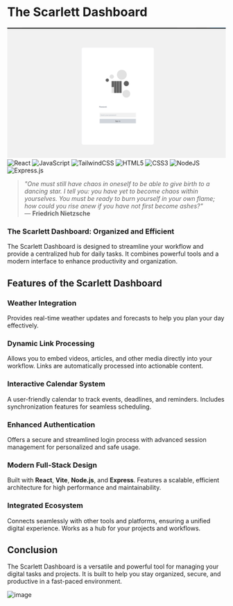 # The Scarlett Dashboard
![alt text](/examples/login.png)
![React](https://img.shields.io/badge/react-%2320232a.svg?style=for-the-badge&logo=react&logoColor=%2361DAFB)
![JavaScript](https://img.shields.io/badge/javascript-%23323330.svg?style=for-the-badge&logo=javascript&logoColor=%23F7DF1E)
![TailwindCSS](https://img.shields.io/badge/tailwindcss-%2338B2AC.svg?style=for-the-badge&logo=tailwind-css&logoColor=white)
![HTML5](https://img.shields.io/badge/html5-%23E34F26.svg?style=for-the-badge&logo=html5&logoColor=white)
![CSS3](https://img.shields.io/badge/css3-%231572B6.svg?style=for-the-badge&logo=css3&logoColor=white)
![NodeJS](https://img.shields.io/badge/node.js-6DA55F?style=for-the-badge&logo=node.js&logoColor=white)
![Express.js](https://img.shields.io/badge/express.js-%23404d59.svg?style=for-the-badge&logo=express&logoColor=%2361DAFB)

> *"One must still have chaos in oneself to be able to give birth to a dancing star. I tell you: you have yet to become chaos within yourselves. You must be ready to burn yourself in your own flame; how could you rise anew if you have not first become ashes?"*  
— **Friedrich Nietzsche**

### **The Scarlett Dashboard: Organized and Efficient**
The Scarlett Dashboard is designed to streamline your workflow and provide a centralized hub for daily tasks. It combines powerful tools and a modern interface to enhance productivity and organization.

## **Features of the Scarlett Dashboard**

### **Weather Integration**
Provides real-time weather updates and forecasts to help you plan your day effectively.

### **Dynamic Link Processing**
Allows you to embed videos, articles, and other media directly into your workflow. Links are automatically processed into actionable content.

### **Interactive Calendar System**
A user-friendly calendar to track events, deadlines, and reminders. Includes synchronization features for seamless scheduling.

### **Enhanced Authentication**
Offers a secure and streamlined login process with advanced session management for personalized and safe usage.

### **Modern Full-Stack Design**
Built with **React**, **Vite**, **Node.js**, and **Express**. Features a scalable, efficient architecture for high performance and maintainability.

### **Integrated Ecosystem**
Connects seamlessly with other tools and platforms, ensuring a unified digital experience. Works as a hub for your projects and workflows.

## **Conclusion**
The Scarlett Dashboard is a versatile and powerful tool for managing your digital tasks and projects. It is built to help you stay organized, secure, and productive in a fast-paced environment.

![image](https://github.com/user-attachments/assets/061ea4e2-8e23-4437-9a5f-54b06ddcfb67)
